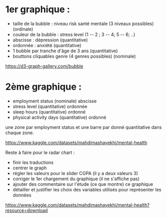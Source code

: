 # 1er graphique :
 - taille de la bubble : niveau risk santé mentale (3 niveaux possibles) (ordinale)
 - couleur de la bubble : stress level (1 -- 2 ; 3 -- 4; 5 -- 6; ..)
 - abscisse : dépression (quantitative)
 - ordonnée : anxiété (quantitative)
 - 1 bubble par tranche d'âge de 3 ans (quantitative)
 - bouttons cliquables genre (4 genres possibles) (nominale)
 
https://d3-graph-gallery.com/bubble

# 2ème graphique :
 - employment status (nominale) abscisse
 - stress level (quantitative) ordonnée
 - sleep hours (quantitative) ordonné
 - physical activity days (quantitative) ordonné
 
une zone par employment status et une barre par donné quantitative dans chaque zone.


https://www.kaggle.com/datasets/mahdimashayekhi/mental-health


Reste à faire pour le radar chart :
 - finir les traductions
 - centrer le graph
 - régler les valeurs pour le slider CGPA (il y a deux valeurs 3)
 - corriger le 1er chargement du graphique (il ne s'affiche pas)
 - ajouter des commentaire sur l'étude (ce que montre) ce graphique
 - détailler et justifier les choix des variables utilisés pour représenter les données

https://www.kaggle.com/datasets/mahdimashayekhi/mental-health?resource=download

